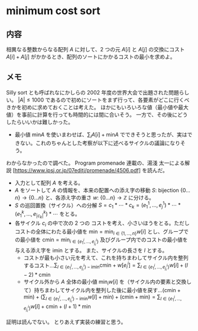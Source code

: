 # minimum cost sort

## 内容
相異なる整数からなる配列 $A$ に対して、2 つの元 $A[i]$ と $A[j]$ の交換にコスト $A[i] + A[j]$ がかかるとき、配列のソートにかかるコストの最小を求めよ。

## メモ
Silly sort とも呼ばれなにかしらの 2002 年度の世界大会で出題された問題らしい。
$\lvert A \rvert \leq 1000$ であるので初めにソートをまず行って、各要素がどこに行くべきかを初めに求めておくことは考えた。
ほかにもいろいろな値（最小値や最大値）を事前に計算を行っても時間的には間に合いそう。
一方で、その後にどうしたらいいかは難しかった。
- 最小値 $\text{min} A$ を使いまわせば、$\sum_i A[i] + \text{min} A$ でできそうと思ったが、実はできない。これのちゃんとした考察が以下に述べるサイクルの議論になりそう。

わからなかったので調べた。
Program promenade 連載の、湯淺 太一による解説 [https://www.ipsj.or.jp/07editj/promenade/4506.pdf] を読んだ。

- 入力として配列 $A$ を考える。
- $A$ をソートして $A$ の情報を、本来の配置への添え字の移動 $S$: bijection $\{0 \ldots n\} \to \{0 \ldots n\}$ と、各添え字の重さ $w$: $\{0 \ldots n\} \to \mathbb{Z}$ に分ける。
- $S$ の巡回置換（サイクル）への分解 $S = c_1 * \cdots * c_k = (e_1^1 , \ldots, e_j^1) * \cdots  * (e_1^k, \ldots ,e_{\lvert c_k \rvert}^k) * \cdots$ をとる。
- 各サイクル $c_i$ の中で次の 2 つの コストを考え、小さいほうをとる。ただしコストの全体にわたる最小値を $\text{min} = \text{min}_{i \in \{1, \ldots, n\}} w[i]$ とし、グループでの最小値を $\text{cmin} = \text{min}_{i \in \{e_1^i, \ldots, e_{j_i}^i\}}$ 及びグループ内でのコストの最小値を与える添え字を $\text{imin}$ とする。 また、サイクルの長さを $l$ とする。
    - コストが最も小さい元を考えて、これを持ちまわしてサイクル内を整列するコスト...$\sum_{l \in \{e_1^i, \ldots, e_{j_i}^i\} - \text{imin}} \text{cmin} + w[e_l^i] = \sum_{l \in \{e_1^i, \ldots, e_{j_i}^i\}} w[i] + (l - 2) * \text{cmin}$
    - サイクル外から $A$ 全体の最小値 $\text{min}_i w[i]$ を（サイクル内の要素と交換して）持ちまわしてサイクル内を整列した後に最小値を戻す...$(\text{cmin} + \text{min}) + \left(\sum_{l \in \{e_1^i, \ldots, e_{j_i}^i\} - \text{imin}} w[l] + \text{min}\right) + (\text{cmin} + \text{min}) = \sum_{l \in \{e_1^i, \ldots, e_{j_i}^i\}} w[l] + \text{cmin} + (l + 1) * \text{min}$

証明は読んでない。
とりあえず実装の練習と思う。